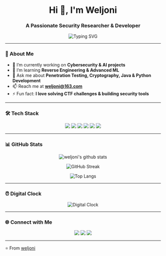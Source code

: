 <!-- 动态标题 -->
<h1 align="center">Hi 👋, I'm Weljoni</h1>
<h3 align="center">A Passionate Security Researcher & Developer</h3>

<!-- 动态打字效果 -->
<p align="center">
  <img src="https://readme-typing-svg.herokuapp.com?font=Fira+Code&pause=1000&color=00F700&center=true&vCenter=true&width=500&lines=Security+Researcher;Full-stack+Developer;CTF+Player;Machine+Learning+Explorer" alt="Typing SVG" />
</p>

---

### 🚀 About Me
- 🔭 I’m currently working on **Cybersecurity & AI projects**  
- 🌱 I’m learning **Reverse Engineering & Advanced ML**  
- 💬 Ask me about **Penetration Testing, Cryptography, Java & Python Development**  
- 📫 Reach me at **weljoni@163.com**  
- ⚡ Fun fact: **I love solving CTF challenges & building security tools**  

---

### 🛠 Tech Stack
<p align="center">
  <img src="https://img.shields.io/badge/Python-3776AB?style=for-the-badge&logo=python&logoColor=white"/>
  <img src="https://img.shields.io/badge/Java-007396?style=for-the-badge&logo=java&logoColor=white"/>
  <img src="https://img.shields.io/badge/JavaScript-F7DF1E?style=for-the-badge&logo=javascript&logoColor=black"/>
  <img src="https://img.shields.io/badge/Linux-FCC624?style=for-the-badge&logo=linux&logoColor=black"/>
  <img src="https://img.shields.io/badge/MySQL-4479A1?style=for-the-badge&logo=mysql&logoColor=white"/>
  <img src="https://img.shields.io/badge/OpenGauss-4169E1?style=for-the-badge&logo=postgresql&logoColor=white"/>
</p>

---

### 📊 GitHub Stats
<p align="center">
  <img src="https://github-readme-stats.vercel.app/api?username=weljoni&show_icons=true&theme=radical" alt="weljoni's github stats" />
</p>

<p align="center">
  <img src="https://github-readme-streak-stats.herokuapp.com/?user=weljoni&theme=radical" alt="GitHub Streak" />
</p>

<p align="center">
  <img src="https://github-readme-stats.vercel.app/api/top-langs/?username=weljoni&layout=compact&theme=radical" alt="Top Langs" />
</p>

---

### ⏰ Digital Clock

<p align="center">
  <img src="https://readme-typing-svg.herokuapp.com?font=Fira+Code&pause=500&color=4A90E2&width=250&lines=12:34:56" alt="Digital Clock" />
</p>

---


### 🌐 Connect with Me
<p align="center">
  <a href="https://twitter.com/your_twitter"><img src="https://img.shields.io/badge/Twitter-%231DA1F2.svg?&style=for-the-badge&logo=twitter&logoColor=white" /></a>
  <a href="https://www.linkedin.com/in/your_linkedin"><img src="https://img.shields.io/badge/LinkedIn-%230077B5.svg?&style=for-the-badge&logo=linkedin&logoColor=white" /></a>
  <a href="mailto:your-email@example.com"><img src="https://img.shields.io/badge/Email-D14836?style=for-the-badge&logo=gmail&logoColor=white" /></a>
</p>

---

⭐️ From [weljoni](https://github.com/weljoni)
